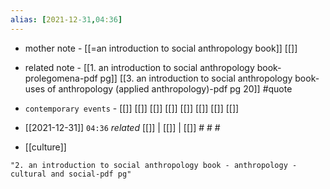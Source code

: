 ```yaml
---
alias: [2021-12-31,04:36]
---
```

- mother note - [[=an introduction to social anthropology book]] [[]]
- related note - [[1. an introduction to social anthropology book-prolegomena-pdf pg]] [[3. an introduction to social anthropology book-uses of anthropology (applied anthropology)-pdf pg 20]] #quote 
- `contemporary events` - [[]] [[]] [[]] [[]] [[]] [[]] [[]] [[]]

- [[2021-12-31]]  `04:36` _related_ [[]] | [[]] | [[]] # # #
- [[culture]]

```query 2021-12-31 04:37
"2. an introduction to social anthropology book - anthropology - cultural and social-pdf pg"
```
